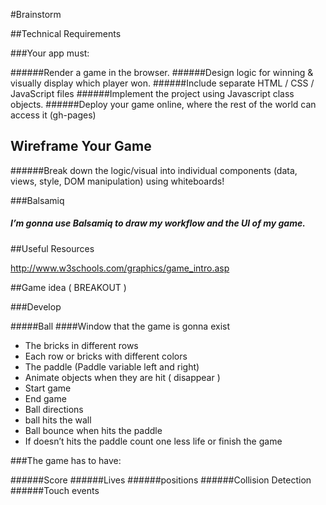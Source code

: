 #Brainstorm

##Technical Requirements


###Your app must:

######Render a game in the browser.
######Design logic for winning & visually display which player won.
######Include separate HTML / CSS / JavaScript files
######Implement the project using Javascript class objects.
######Deploy your game online, where the rest of the world can access it (gh-pages)

## Wireframe Your Game
######Break down the logic/visual into individual components (data, views, style, DOM manipulation) using whiteboards!

###Balsamiq
##### I’m gonna use Balsamiq to draw my workflow and the UI of my game.

##Useful Resources

http://www.w3schools.com/graphics/game_intro.asp

##Game idea ( BREAKOUT )

###Develop

#####Ball
####Window that the game is gonna exist
-   The bricks in different rows
-   Each row or bricks with different colors
-   The paddle (Paddle variable  left and right)
-   Animate objects when they are hit ( disappear )
-   Start game
-   End game
-   Ball directions
-   ball hits the wall 
-   Ball bounce when hits the paddle
-   If doesn’t hits the paddle count one less life or finish the game

###The game has to have:

######Score 
######Lives
######positions
######Collision Detection
######Touch events
